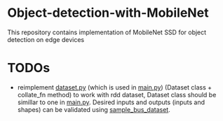 # Object-detection-with-MobileNet
This repository contains implementation of MobileNet SSD for object detection on edge devices


# TODOs 
* reimplement [dataset.py](dataset.py) (which is used in [main.py](main.py)) (Dataset class + collate_fn method) to work with rdd dataset, Dataset class should be simillar to one in [main.py](fine-tuning/main.py). Desired inputs and outputs (inputs and shapes) can be validated using [sample_bus_dataset](sample_bus_dataset).